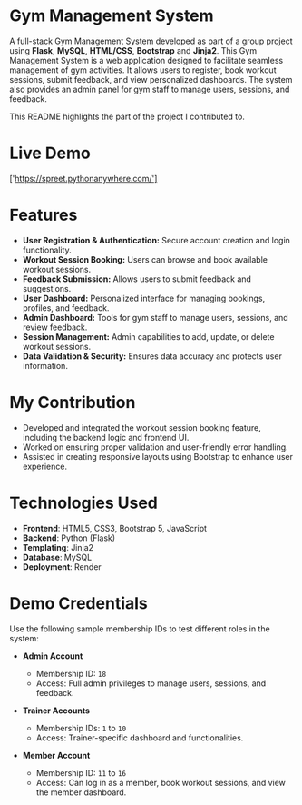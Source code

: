 # Gym Management System
A full-stack Gym Management System developed as part of a group project using **Flask**, **MySQL**, **HTML/CSS**, **Bootstrap** and **Jinja2**. This Gym Management System is a web application designed to facilitate seamless management of gym activities. It allows users to register, book workout sessions, submit feedback, and view personalized dashboards. The system also provides an admin panel for gym staff to manage users, sessions, and feedback.

This README highlights the part of the project I contributed to.


# Live Demo
['https://spreet.pythonanywhere.com/']

# Features

- **User Registration & Authentication:** Secure account creation and login functionality.
- **Workout Session Booking:** Users can browse and book available workout sessions.
- **Feedback Submission:** Allows users to submit feedback and suggestions.
- **User Dashboard:** Personalized interface for managing bookings, profiles, and feedback.
- **Admin Dashboard:** Tools for gym staff to manage users, sessions, and review feedback.
- **Session Management:** Admin capabilities to add, update, or delete workout sessions.
- **Data Validation & Security:** Ensures data accuracy and protects user information.

# My Contribution

- Developed and integrated the workout session booking feature, including the backend logic and frontend UI.
- Worked on ensuring proper validation and user-friendly error handling.
- Assisted in creating responsive layouts using Bootstrap to enhance user experience.

# Technologies Used

- **Frontend**: HTML5, CSS3, Bootstrap 5, JavaScript
- **Backend**: Python (Flask)
- **Templating**: Jinja2
- **Database**: MySQL
- **Deployment**: Render

# Demo Credentials

Use the following sample membership IDs to test different roles in the system:

- **Admin Account**
  - Membership ID: `18`
  - Access: Full admin privileges to manage users, sessions, and feedback.

- **Trainer Accounts**
  - Membership IDs: `1` to `10`
  - Access: Trainer-specific dashboard and functionalities.

- **Member Account**
  - Membership ID: `11` to `16`
  - Access: Can log in as a member, book workout sessions, and view the member dashboard.







